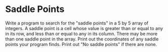 # Saddle Points

Write a program to search for the "saddle points" 
in a 5 by 5 array of integers. A saddle point is a 
cell whose value is greater than or equal to any in 
its row, and less than or equal to any in its column. 
There may be more than one saddle point in the array. 
Print out the coordinates of any saddle points your 
program finds. Print out "No saddle points" if 
there are none.
